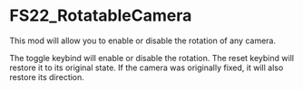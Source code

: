# FS22_RotatableCamera

This mod will allow you to enable or disable the rotation of any camera.

The toggle keybind will enable or disable the rotation.
The reset keybind will restore it to its original state. If the camera was originally fixed, it will also restore its direction. 
